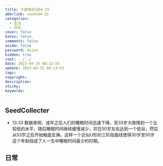 ```yaml
---
title: 子虚栈日记04-25
abbrlink: sands04-25
categories:
  - 生活
  - 日志
cover: false
katex: false
comments: false
aside: false
password: 4sion
hidden: true
root: ../../
date: 2023-04-25 08:13:53
update: 2023-04-25 08:13:53
tags:
copyright:
description:
sticky:
keywords:
---
```


## SeedCollecter
- 13:33 数据表明，成年之后人们的睡眠时间迅速下降，至33岁大致降到一个比较低的水平，随后睡眠时间继续缓慢减少，并在50岁左右达到一个低谷，然后从53岁之后开始触底反弹。这样一个近似U形的三阶段曲线使得30岁至50岁这个年龄段成了人一生中睡眠时间最少的时期。


## 日常
